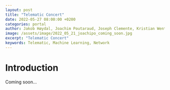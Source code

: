 ```yaml
---
layout: post
title: "Telematic Concert"
date: 2022-05-27 08:00:00 +0200
categories: portal
author: Jakob Høydal, Joachim Poutaraud, Joseph Clemente, Kristian Wentzel
image: /assets/image/2022_05_21_joachipo_coming_soon.jpg
excerpt: "Telematic Concert"
keywords: Telematic, Machine Learning, Network
---
```


# Introduction

Coming soon...